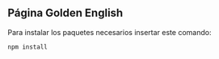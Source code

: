 ## Página Golden English

Para instalar los paquetes necesarios insertar este comando:

```
npm install
```